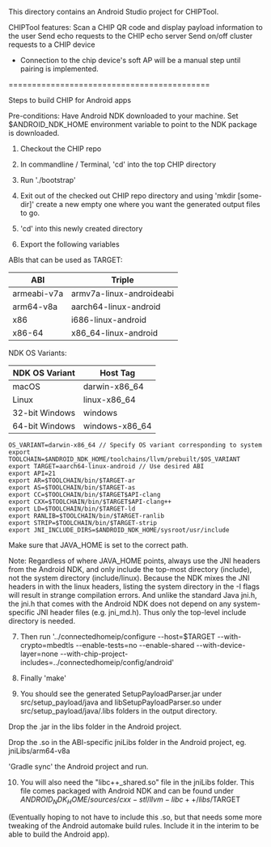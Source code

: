 This directory contains an Android Studio project for CHIPTool.

CHIPTool features: Scan a CHIP QR code and display payload information to the
user Send echo requests to the CHIP echo server Send on/off cluster requests to
a CHIP device

-   Connection to the chip device's soft AP will be a manual step until pairing
    is implemented.

===========================================

Steps to build CHIP for Android apps

Pre-conditions: Have Android NDK downloaded to your machine. Set
\$ANDROID_NDK_HOME environment variable to point to the NDK package is
downloaded.

1. Checkout the CHIP repo

2. In commandline / Terminal, 'cd' into the top CHIP directory

3. Run './bootstrap'

4. Exit out of the checked out CHIP repo directory and using 'mkdir [some-dir]'
   create a new empty one where you want the generated output files to go.

5. 'cd' into this newly created directory

6. Export the following variables

ABIs that can be used as TARGET:

| ABI         | Triple                   |
| ----------- | ------------------------ |
| armeabi-v7a | armv7a-linux-androideabi |
| arm64-v8a   | aarch64-linux-android    |
| x86         | i686-linux-android       |
| x86-64      | x86_64-linux-android     |

NDK OS Variants:

| NDK OS Variant | Host Tag       |
| -------------- | -------------- |
| macOS          | darwin-x86_64  |
| Linux          | linux-x86_64   |
| 32-bit Windows | windows        |
| 64-bit Windows | windows-x86_64 |

```
OS_VARIANT=darwin-x86_64 // Specify OS variant corresponding to system
export TOOLCHAIN=$ANDROID_NDK_HOME/toolchains/llvm/prebuilt/$OS_VARIANT
export TARGET=aarch64-linux-android // Use desired ABI
export API=21
export AR=$TOOLCHAIN/bin/$TARGET-ar
export AS=$TOOLCHAIN/bin/$TARGET-as
export CC=$TOOLCHAIN/bin/$TARGET$API-clang
export CXX=$TOOLCHAIN/bin/$TARGET$API-clang++
export LD=$TOOLCHAIN/bin/$TARGET-ld
export RANLIB=$TOOLCHAIN/bin/$TARGET-ranlib
export STRIP=$TOOLCHAIN/bin/$TARGET-strip
export JNI_INCLUDE_DIRS=$ANDROID_NDK_HOME/sysroot/usr/include
```

Make sure that JAVA_HOME is set to the correct path.

Note: Regardless of where JAVA_HOME points, always use the JNI headers from the
Android NDK, and only include the top-most directory (include), not the system
directory (include/linux). Because the NDK mixes the JNI headers in with the
linux headers, listing the system directory in the -I flags will result in
strange compilation errors. And unlike the standard Java jni.h, the jni.h that
comes with the Android NDK does not depend on any system-specific JNI header
files (e.g. jni_md.h). Thus only the top-level include directory is needed.

7. Then run '../connectedhomeip/configure --host=\$TARGET --with-crypto=mbedtls
   --enable-tests=no --enable-shared --with-device-layer=none
   --with-chip-project-includes=../connectedhomeip/config/android'

8. Finally 'make'

9. You should see the generated SetupPayloadParser.jar under
   src/setup_payload/java and libSetupPayloadParser.so under
   src/setup_payload/java/.libs folders in the output directory.

Drop the .jar in the libs folder in the Android project.

Drop the .so in the ABI-specific jniLibs folder in the Android project, eg.
jniLibs/arm64-v8a

'Gradle sync' the Android project and run.

10. You will also need the "libc++\_shared.so" file in the jniLibs folder. This
    file comes packaged with Android NDK and can be found under
    $ANDROID_NDK_HOME/sources/cxx-stl/llvm-libc++/libs/$TARGET

(Eventually hoping to not have to include this .so, but that needs some more
tweaking of the Android automake build rules. Include it in the interim to be
able to build the Android app).
